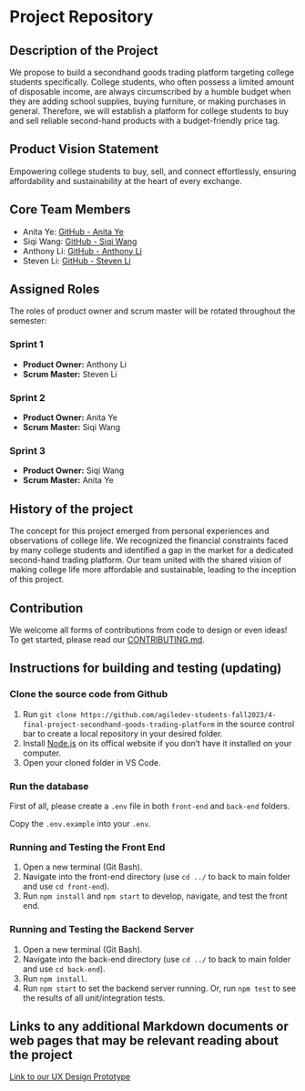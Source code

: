 # Project Repository

## Description of the Project

We propose to build a secondhand goods trading platform targeting college students specifically. College students, who often possess a limited amount of disposable income, are always circumscribed by a humble budget when they are adding school supplies, buying furniture, or making purchases in general. Therefore, we will establish a platform for college students to buy and sell reliable second-hand products with a budget-friendly price tag.

## Product Vision Statement
Empowering college students to buy, sell, and connect effortlessly, ensuring affordability and sustainability at the heart of every exchange.

## Core Team Members

- Anita Ye: [GitHub - Anita Ye](https://github.com/anitayyc)
- Siqi Wang: [GitHub - Siqi Wang](https://github.com/SiqiiW)
- Anthony Li: [GitHub - Anthony Li](https://github.com/anthonyLi3317)
- Steven Li: [GitHub - Steven Li](https://github.com/ZiliangLi2002)

## Assigned Roles

The roles of product owner and scrum master will be rotated throughout the semester:

### Sprint 1

- **Product Owner:** Anthony Li
- **Scrum Master:** Steven Li

### Sprint 2

- **Product Owner:** Anita Ye
- **Scrum Master:** Siqi Wang

### Sprint 3

- **Product Owner:** Siqi Wang
- **Scrum Master:** Anita Ye

## History of the project

The concept for this project emerged from personal experiences and observations of college life. We recognized the financial constraints faced by many college students and identified a gap in the market for a dedicated second-hand trading platform. Our team united with the shared vision of making college life more affordable and sustainable, leading to the inception of this project.

## Contribution

We welcome all forms of contributions from code to design or even ideas! To get started, please read our [CONTRIBUTING.md](CONTRIBUTING.md).

## Instructions for building and testing (updating)

### Clone the source code from Github

1. Run ``git clone https://github.com/agiledev-students-fall2023/4-final-project-secondhand-goods-trading-platform`` in the source control bar to create a local repository in your desired folder.
1. Install [Node.js](https://nodejs.org/en) on its offical website if you don’t have it installed on your computer.
1. Open your cloned folder in VS Code.

### Run the database

First of all, please create a `.env` file in both `front-end` and `back-end` folders.

Copy the `.env.example` into your `.env`.

### Running and Testing the Front End

1. Open a new terminal (Git Bash).
1. Navigate into the front-end directory (use ``cd ../`` to back to main folder and use ``cd front-end``).
1. Run ``npm install`` and ``npm start`` to develop, navigate, and test the front end.

### Running and Testing the Backend Server

1. Open a new terminal (Git Bash).
1. Navigate into the back-end directory (use ``cd ../`` to back to main folder and use ``cd back-end``).
1. Run ``npm install``.
1. Run ``npm start`` to set the backend server running. Or, run ``npm test`` to see the results of all unit/integration tests.

## Links to any additional Markdown documents or web pages that may be relevant reading about the project

[Link to our UX Design Prototype](UX-DESIGN.md)

